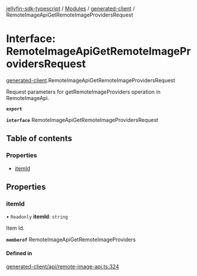 [jellyfin-sdk-typescript](../README.md) / [Modules](../modules.md) / [generated-client](../modules/generated_client.md) / RemoteImageApiGetRemoteImageProvidersRequest

# Interface: RemoteImageApiGetRemoteImageProvidersRequest

[generated-client](../modules/generated_client.md).RemoteImageApiGetRemoteImageProvidersRequest

Request parameters for getRemoteImageProviders operation in RemoteImageApi.

**`export`**

**`interface`** RemoteImageApiGetRemoteImageProvidersRequest

## Table of contents

### Properties

- [itemId](generated_client.RemoteImageApiGetRemoteImageProvidersRequest.md#itemid)

## Properties

### itemId

• `Readonly` **itemId**: `string`

Item Id.

**`memberof`** RemoteImageApiGetRemoteImageProviders

#### Defined in

[generated-client/api/remote-image-api.ts:324](https://github.com/thornbill/jellyfin-sdk-typescript/blob/350a9a5/src/generated-client/api/remote-image-api.ts#L324)
